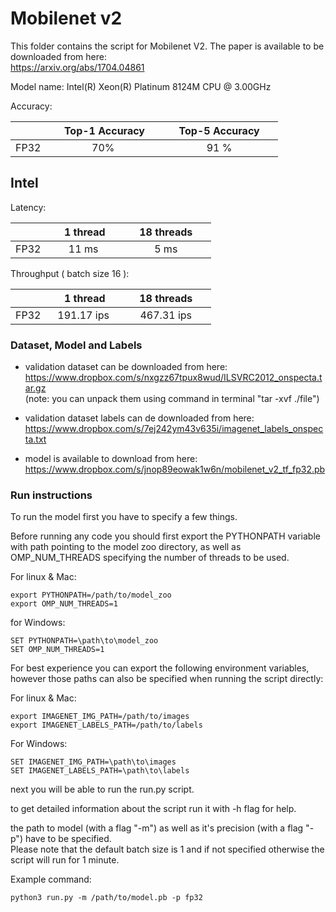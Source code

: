 # Mobilenet v2


This folder contains the script for Mobilenet V2. The paper is available to be downloaded from here: \
https://arxiv.org/abs/1704.04861

Model name: Intel(R) Xeon(R) Platinum 8124M CPU @ 3.00GHz

Accuracy:

|   | &nbsp;&nbsp;&nbsp;&nbsp; Top-1 Accuracy&nbsp;&nbsp;&nbsp;&nbsp;  |&nbsp;&nbsp;&nbsp;&nbsp; Top-5 Accuracy &nbsp;&nbsp;&nbsp;&nbsp; |
|:---:|:---:|:---:|
| FP32  | 70%  | 91 %  |


## Intel

Latency:

|   | &nbsp;&nbsp;&nbsp;&nbsp; 1 thread&nbsp;&nbsp;&nbsp;&nbsp;  |&nbsp;&nbsp;&nbsp;&nbsp; 18 threads &nbsp;&nbsp;&nbsp;&nbsp; |
|:---:|:---:|:---:|
| FP32  | 11 ms | 5 ms  |

Throughput ( batch size 16 ):

|   | &nbsp;&nbsp;&nbsp;&nbsp; 1 thread&nbsp;&nbsp;&nbsp;&nbsp;  |&nbsp;&nbsp;&nbsp;&nbsp; 18 threads &nbsp;&nbsp;&nbsp;&nbsp; |
|:---:|:---:|:---:|
| FP32  | 191.17 ips | 467.31 ips  |




### Dataset, Model and Labels


* validation dataset can be downloaded from here: \
  https://www.dropbox.com/s/nxgzz67tpux8wud/ILSVRC2012_onspecta.tar.gz </br> 
  (note: you can unpack them using command in terminal "tar -xvf ./file")
 
   
* validation dataset labels can de downloaded from here:\
  https://www.dropbox.com/s/7ej242ym43v635i/imagenet_labels_onspecta.txt

* model is available to download from here:\
  https://www.dropbox.com/s/jnop89eowak1w6n/mobilenet_v2_tf_fp32.pb

### Run instructions

To run the model first you have to specify a few things. 

Before running any code you should first export the PYTHONPATH variable with path pointing to the model zoo directory,
as well as OMP_NUM_THREADS specifying the number of threads to be used.

For linux & Mac:

```
export PYTHONPATH=/path/to/model_zoo
export OMP_NUM_THREADS=1
```

for Windows: 

```
SET PYTHONPATH=\path\to\model_zoo
SET OMP_NUM_THREADS=1
```

For best experience you can export the following environment variables, however those paths can also be specified when 
running the script directly:

For linux & Mac:

```
export IMAGENET_IMG_PATH=/path/to/images
export IMAGENET_LABELS_PATH=/path/to/labels
```

For Windows:

```
SET IMAGENET_IMG_PATH=\path\to\images
SET IMAGENET_LABELS_PATH=\path\to\labels
```

next you will be able to run the run.py script. 

to get detailed information about the script run it with -h flag for help.

the path to model (with a flag "-m") as well as it's precision (with a flag "-p") have to be specified.\
Please note that the default batch size is 1 and if not specified otherwise the script will run for 1 minute.


Example command: 

```
python3 run.py -m /path/to/model.pb -p fp32
```



  